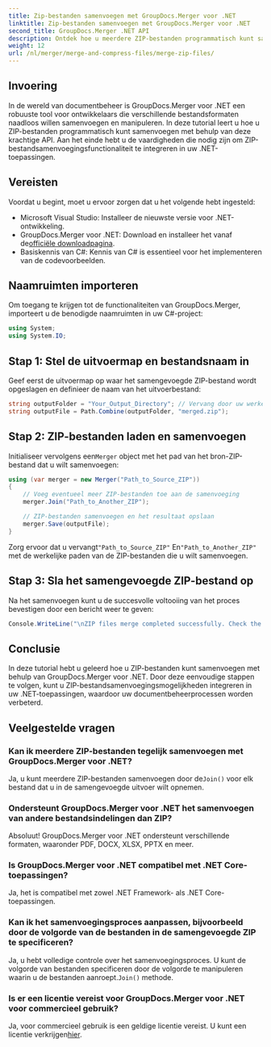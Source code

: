 ```yaml
---
title: Zip-bestanden samenvoegen met GroupDocs.Merger voor .NET
linktitle: Zip-bestanden samenvoegen met GroupDocs.Merger voor .NET
second_title: GroupDocs.Merger .NET API
description: Ontdek hoe u meerdere ZIP-bestanden programmatisch kunt samenvoegen met GroupDocs.Merger voor .NET. Deze stapsgewijze tutorial behandelt vereisten.
weight: 12
url: /nl/merger/merge-and-compress-files/merge-zip-files/
---
```

## Invoering

In de wereld van documentbeheer is GroupDocs.Merger voor .NET een robuuste tool voor ontwikkelaars die verschillende bestandsformaten naadloos willen samenvoegen en manipuleren. In deze tutorial leert u hoe u ZIP-bestanden programmatisch kunt samenvoegen met behulp van deze krachtige API. Aan het einde hebt u de vaardigheden die nodig zijn om ZIP-bestandsamenvoegingsfunctionaliteit te integreren in uw .NET-toepassingen.

## Vereisten

Voordat u begint, moet u ervoor zorgen dat u het volgende hebt ingesteld:

- Microsoft Visual Studio: Installeer de nieuwste versie voor .NET-ontwikkeling.
-  GroupDocs.Merger voor .NET: Download en installeer het vanaf de[officiële downloadpagina](https://releases.groupdocs.com/merger/net/).
- Basiskennis van C#: Kennis van C# is essentieel voor het implementeren van de codevoorbeelden.

## Naamruimten importeren

Om toegang te krijgen tot de functionaliteiten van GroupDocs.Merger, importeert u de benodigde naamruimten in uw C#-project:

```csharp
using System;
using System.IO;
```

## Stap 1: Stel de uitvoermap en bestandsnaam in

Geef eerst de uitvoermap op waar het samengevoegde ZIP-bestand wordt opgeslagen en definieer de naam van het uitvoerbestand:

```csharp
string outputFolder = "Your_Output_Directory"; // Vervang door uw werkelijke pad
string outputFile = Path.Combine(outputFolder, "merged.zip");
```

## Stap 2: ZIP-bestanden laden en samenvoegen

 Initialiseer vervolgens een`Merger` object met het pad van het bron-ZIP-bestand dat u wilt samenvoegen:

```csharp
using (var merger = new Merger("Path_to_Source_ZIP"))
{
    // Voeg eventueel meer ZIP-bestanden toe aan de samenvoeging
    merger.Join("Path_to_Another_ZIP");

    // ZIP-bestanden samenvoegen en het resultaat opslaan
    merger.Save(outputFile);
}
```

 Zorg ervoor dat u vervangt`"Path_to_Source_ZIP"` En`"Path_to_Another_ZIP"` met de werkelijke paden van de ZIP-bestanden die u wilt samenvoegen.

## Stap 3: Sla het samengevoegde ZIP-bestand op

Na het samenvoegen kunt u de succesvolle voltooiing van het proces bevestigen door een bericht weer te geven:

```csharp
Console.WriteLine("\nZIP files merge completed successfully. Check the output in {0}", outputFolder);
```

## Conclusie

In deze tutorial hebt u geleerd hoe u ZIP-bestanden kunt samenvoegen met behulp van GroupDocs.Merger voor .NET. Door deze eenvoudige stappen te volgen, kunt u ZIP-bestandsamenvoegingsmogelijkheden integreren in uw .NET-toepassingen, waardoor uw documentbeheerprocessen worden verbeterd.

## Veelgestelde vragen

### Kan ik meerdere ZIP-bestanden tegelijk samenvoegen met GroupDocs.Merger voor .NET?

 Ja, u kunt meerdere ZIP-bestanden samenvoegen door de`Join()` voor elk bestand dat u in de samengevoegde uitvoer wilt opnemen.

### Ondersteunt GroupDocs.Merger voor .NET het samenvoegen van andere bestandsindelingen dan ZIP?

Absoluut! GroupDocs.Merger voor .NET ondersteunt verschillende formaten, waaronder PDF, DOCX, XLSX, PPTX en meer.

### Is GroupDocs.Merger voor .NET compatibel met .NET Core-toepassingen?

Ja, het is compatibel met zowel .NET Framework- als .NET Core-toepassingen.

### Kan ik het samenvoegingsproces aanpassen, bijvoorbeeld door de volgorde van de bestanden in de samengevoegde ZIP te specificeren?

 Ja, u hebt volledige controle over het samenvoegingsproces. U kunt de volgorde van bestanden specificeren door de volgorde te manipuleren waarin u de bestanden aanroept.`Join()` methode.

### Is er een licentie vereist voor GroupDocs.Merger voor .NET voor commercieel gebruik?

 Ja, voor commercieel gebruik is een geldige licentie vereist. U kunt een licentie verkrijgen[hier](https://purchase.groupdocs.com/buy).